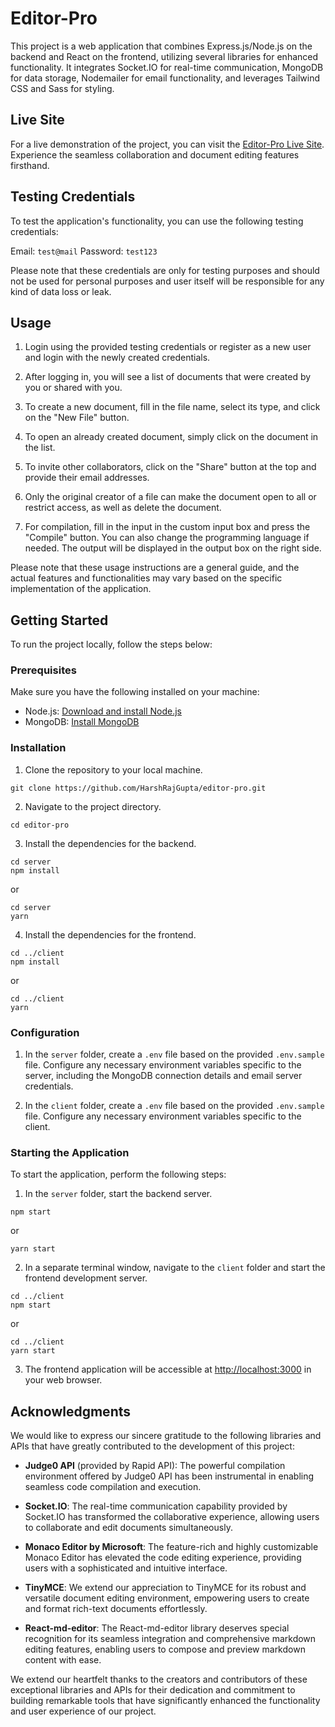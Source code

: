 # Editor-Pro

This project is a web application that combines Express.js/Node.js on the backend and React on the frontend, utilizing several libraries for enhanced functionality. It integrates Socket.IO for real-time communication, MongoDB for data storage, Nodemailer for email functionality, and leverages Tailwind CSS and Sass for styling.

## Live Site

For a live demonstration of the project, you can visit the [Editor-Pro Live Site](https://editor-pro.onrender.com). Experience the seamless collaboration and document editing features firsthand.

## Testing Credentials

To test the application's functionality, you can use the following testing credentials:

Email: ```test@mail```
Password: ```test123```

Please note that these credentials are only for testing purposes and should not be used for personal purposes and user itself will be responsible for any kind of data loss or leak.

## Usage

1. Login using the provided testing credentials or register as a new user and login with the newly created credentials.
2. After logging in, you will see a list of documents that were created by you or shared with you.
3. To create a new document, fill in the file name, select its type, and click on the "New File" button.
4. To open an already created document, simply click on the document in the list.
5. To invite other collaborators, click on the "Share" button at the top and provide their email addresses.
6. Only the original creator of a file can make the document open to all or restrict access, as well as delete the document.

7. For compilation, fill in the input in the custom input box and press the "Compile" button. You can also change the programming language if needed. The output will be displayed in the output box on the right side.

Please note that these usage instructions are a general guide, and the actual features and functionalities may vary based on the specific implementation of the application.

## Getting Started

To run the project locally, follow the steps below:

### Prerequisites

Make sure you have the following installed on your machine:

- Node.js: [Download and install Node.js](https://nodejs.org/en/download/)
- MongoDB: [Install MongoDB](https://docs.mongodb.com/manual/installation/)

### Installation

1. Clone the repository to your local machine.

```shell
git clone https://github.com/HarshRajGupta/editor-pro.git
```

2. Navigate to the project directory.

```shell
cd editor-pro
```

3. Install the dependencies for the backend.

```shell
cd server
npm install
```
or
```shell
cd server
yarn
```

4. Install the dependencies for the frontend.

```shell
cd ../client
npm install
```
or
```shell
cd ../client
yarn
```

### Configuration

1. In the `server` folder, create a `.env` file based on the provided `.env.sample` file. Configure any necessary environment variables specific to the server, including the MongoDB connection details and email server credentials.

2. In the `client` folder, create a `.env` file based on the provided `.env.sample` file. Configure any necessary environment variables specific to the client.

### Starting the Application

To start the application, perform the following steps:

1. In the `server` folder, start the backend server.

```shell
npm start
```
or
```shell
yarn start
```

2. In a separate terminal window, navigate to the `client` folder and start the frontend development server.

```shell
cd ../client
npm start
```
or
```shell
cd ../client
yarn start
```

3. The frontend application will be accessible at [http://localhost:3000](http://localhost:3000) in your web browser.

## Acknowledgments

We would like to express our sincere gratitude to the following libraries and APIs that have greatly contributed to the development of this project:

- **Judge0 API** (provided by Rapid API): The powerful compilation environment offered by Judge0 API has been instrumental in enabling seamless code compilation and execution.

- **Socket.IO**: The real-time communication capability provided by Socket.IO has transformed the collaborative experience, allowing users to collaborate and edit documents simultaneously.

- **Monaco Editor by Microsoft**: The feature-rich and highly customizable Monaco Editor has elevated the code editing experience, providing users with a sophisticated and intuitive interface.

- **TinyMCE**: We extend our appreciation to TinyMCE for its robust and versatile document editing environment, empowering users to create and format rich-text documents effortlessly.

- **React-md-editor**: The React-md-editor library deserves special recognition for its seamless integration and comprehensive markdown editing features, enabling users to compose and preview markdown content with ease.

We extend our heartfelt thanks to the creators and contributors of these exceptional libraries and APIs for their dedication and commitment to building remarkable tools that have significantly enhanced the functionality and user experience of our project.